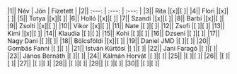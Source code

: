 |1|| Név | Jön | Fizetett |
|2||  :---:       |     :---:      |      :---:    |
|3|| Rita   |[x]|[ ]|
|4|| Flori  |[x]|[ ]|
|5|| Totya  |[x]|[ ]|
|6|| Holló  |[x]|[ ]|
|7|| Szandi |[x]|[ ]|
|8|| Barbi  |[x]|[ ]|
|9|| Zsolti |[x]|[ ]|
|10|| Vikor  |[x]|[ ]|
|11|| Nate   |[ ]|[ ]|
|12|| Zsofi  |[ ]|[ ]|
|13|| Kimi  |[x]|[ ]|
|14|| Klaudia  |[ ]|[ ]|
|15|| Kohi  |[ ]|[ ]|
|16|| Dzseni  |[ ]|[ ]|
|17|| Nagy Dani  |[ ]|[ ]|
|18|| Bölcsföldi  |[x]|[ ]|
|19|| Daniel JMD  |[ ]|[ ]|
|20|| Gombás Fanni  |[ ]|[ ]|
|21|| István Kürtösi  |[ ]|[ ]|
|22|| Jani Faragó  |[ ]|[ ]|
|23|| János Bernáth  |[ ]|[ ]|
|24|| Kálmán Horvát  |[ ]|[ ]|
|25|| |[ ]|[ ]|
|26|| |[ ]|[ ]|
|27|| |[ ]|[ ]|
|28|| |[ ]|[ ]|
|29|| |[ ]|[ ]|
|30|| |[ ]|[ ]|
